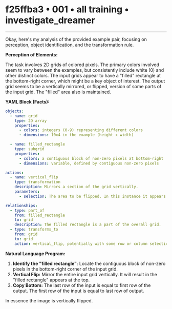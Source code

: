 # f25ffba3 • 001 • all training • investigate_dreamer

---
Okay, here's my analysis of the provided example pair, focusing on perception, object identification, and the transformation rule.

**Perception of Elements:**

The task involves 2D grids of colored pixels. The primary colors involved seem to vary between the examples, but consistently include white (0) and other distinct colors. The input grids appear to have a "filled" rectangle at the bottom-right corner, which might be a key object of interest. The output grid seems to be a vertically mirrored, or flipped, version of some parts of the input grid. The "filled" area also is maintained.

**YAML Block (Facts):**



```yaml
objects:
  - name: grid
    type: 2D array
    properties:
      - colors: integers (0-9) representing different colors
      - dimensions: 10x4 in the example (height x width)

  - name: filled_rectangle
    type: subgrid
    properties:
      - colors: a contiguous block of non-zero pixels at bottom-right
      - dimensions: variable, defined by contiguous non-zero pixels

actions:
  - name: vertical_flip
    type: transformation
    description: Mirrors a section of the grid vertically.
    parameters:
      - selection: The area to be flipped. In this instance it appears to be the entire height and width.

relationships:
  - type: part_of
    from: filled_rectangle
    to: grid
    description: The filled rectangle is a part of the overall grid.
  - type: transforms_to
    from: grid
    to: grid
    action: vertical_flip, potentially with some row or column selection or rearrangement.

```



**Natural Language Program:**

1.  **Identify the "filled rectangle"**: Locate the contiguous block of non-zero pixels in the bottom-right corner of the input grid.
2.  **Vertical Flip:** Mirror the entire input grid vertically. It will result in the "filled rectangle" appears at the top.
3. **Copy Bottom:** The last row of the input is equal to first row of the output. The first row of the input is equal to last row of output.

In essence the image is vertically flipped.


